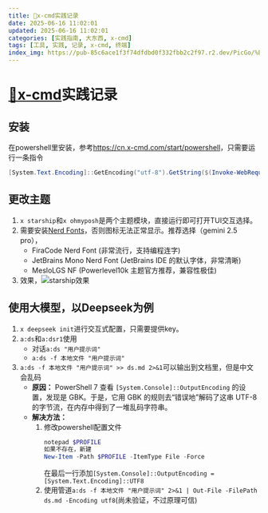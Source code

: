 ```yaml
---
title: 🐙x-cmd实践记录
date: 2025-06-16 11:02:01
updated: 2025-06-16 11:02:01
categories: [实践指南, 大东西, x-cmd]
tags: [工具, 实践, 记录, x-cmd, 终端]
index_img: https://pub-85c6ace1f3f74dfdbd0f332fbb2c2f97.r2.dev/PicGo/%E7%AB%A0%E9%B1%BC.jpg
---
```


# [🐙x-cmd](https://cn.x-cmd.com/)实践记录

## 安装

在powershell里安装，参考<https://cn.x-cmd.com/start/powershell>，只需要运行一条指令
```powershell
[System.Text.Encoding]::GetEncoding("utf-8").GetString($(Invoke-WebRequest -Uri "https://get.x-cmd.com/x-cmd.ps1").RawContentStream.ToArray()) | Invoke-Expression
```
## 更改主题

1. ```x starship```和```x ohmyposh```是两个主题模块，直接运行即可打开TUI交互选择。
2. 需要安装[Nerd Fonts](https://www.nerdfonts.com/font-downloads)，否则图标无法正常显示。推荐选择（gemini 2.5 pro），
   * FiraCode Nerd Font (非常流行，支持编程连字)
   * JetBrains Mono Nerd Font (JetBrains IDE 的默认字体，非常清晰)
   * MesloLGS NF (Powerlevel10k 主题官方推荐，兼容性极佳)
3. 效果，![starship效果](https://pub-85c6ace1f3f74dfdbd0f332fbb2c2f97.r2.dev/PicGo/starship%E6%95%88%E6%9E%9C.png)

## 使用大模型，以Deepseek为例

1. ```x deepseek init```进行交互式配置，只需要提供key。
2. ```a:ds```和```a:dsr1```使用
   * 对话```a:ds "用户提示词"```
   * ```a:ds -f 本地文件 "用户提示词"```
3. ```a:ds -f 本地文件 "用户提示词" >> ds.md 2>&1```可以输出到文档里，但是中文会乱码
   * **原因：** PowerShell 7 查看 ```[System.Console]::OutputEncoding``` 的设置，发现是 GBK。于是，它用 GBK 的规则去“错误地”解码了这串 UTF-8 的字节流，在内存中得到了一堆乱码字符串。
   * **解决方法：**  
      1. 修改powershell配置文件 
         ```powershell
         notepad $PROFILE
         如果不存在，新建
         New-Item -Path $PROFILE -ItemType File -Force
         ```
         在最后一行添加```[System.Console]::OutputEncoding = [System.Text.Encoding]::UTF8```
      2. 使用管道```a:ds -f 本地文件 "用户提示词" 2>&1 | Out-File -FilePath ds.md -Encoding utf8```(尚未验证，不过原理可信)